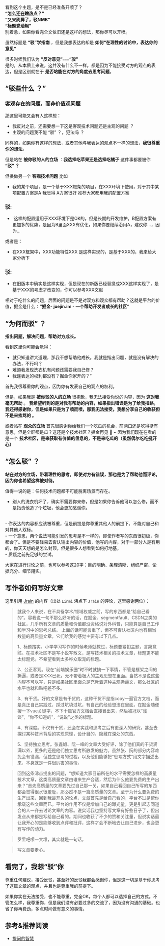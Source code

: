 看到这个主题，是不是已经准备开喷了？
<br/>
**“怎么还在蹭热点？”**
<br/>
**“又来刷屏了，驳NMB”**
<br/>
**“标题党滚粗”**
<br/>
别着急，如果你看完全文依旧还是这样的想法，那你尽可以开喷。

虽然标题是 **“驳”学指南** ，但是我想表达的却是 **如何“在理性的讨论中，表达你的意见”** 

很多时候我们认为 **“反对意见”` === `“驳”**<br/> 是的，从本质上来说，这并没有什么不一样，都是因为不能接受对方的观点的表达，但是区别就在于 **是否站能在对方的角度去思考问题**。



## “驳些什么 ？”

### 客观存在的问题，而非价值观问题

那这里可能又会有人这样想：

- 我反对之前，还需要想一下这是客观技术问题还是主观的问题 ？
- 主观的问题我不能 “驳” ？，犯法吗 ？

同样的，如果你有这样的想法，或者其他与我表达的观点不一样的想法，**我很尊重你的想法。**

但是站在 **被你驳的人的立场** ：**我选择吃苹果还是选择吃橘子** 这件事都要被你 **“驳” ？**


但换做另一个 **客观技术问题** 比如 

- 我的某个项目，是一个基于XXX框架的项目，在XXX环境下使用，对于其中某项配置方案是A 我觉得 A方案很好 推荐大家都用我的配置方案

### 驳:

- `这样的配置适用于XXX环境下是OK的，但是长期的开发维护，B配置方案有更加多的优势，是因为B里面XXX有优化，如果你要继续沿用A，建议你...，因为...

或者是：

- 在XXX框架中，XXX功能特性XXX 是这样实现的，是基于XXX的，我来给大家分析下

### 驳:

- 在旧版本中确实是这样实现，但是现在的新版已经替换成XXX这样实现了，是基于XXX的考虑才改变的，你可以参考XXX文献

相对于吃什么的问题，后面的问题是不是对双方和观众都有帮助？这就是平台的价值，掘金是什么：**“掘金- juejin.im - 一个帮助开发者成长的社区”**

## “为何而驳” ？

**指出问题，解决问题，帮助对方成长。** 

看到这里你可能会觉得：

- 就只知道讲大道理，那我不想帮助他成长，我就是指出问题，就是没有解决的办法，不行吗？
- 难道我发现洗衣机有问题还需要我自己修？
- 我连表达的权利都没有？掘金你家开的？”

首先我很尊重你的观点，因为你有发表自己的观点的权利。

但是，如果我是 **被你驳的人的立场** 很抱歉，我无法接受你说的内容，因为 **这对我毫无帮助** 。 **我希望听到的是对我有帮助的内容，如果指出错误是为了给我指路，我还得感谢你，但是如果只是为了喷而喷，那我无法接受，我想分享自己的收获但不是来挨骂的 。**

或者站在 **观众的立场** 首先很感谢你给我们一个吃瓜的机会，前两口还是吃得挺有意思，但是全屏都是瓜？这还是个技术社区？掘金再见 👋 ~ 因为我们现在在看的是一个 **技术社区，是来获取有价值的信息的，不是来吃瓜的（虽然偶尔吃吃挺开心）**

## “怎么驳” ？

**站在对方的立场，带着理性的思考，即使对方有错误，那也是为了帮助他而评论，因为你也希望这样被对待。**

值得一说的是：任何技术问题都不可能脱离场景而存在。

- 别人的洗衣机坏了，确实不需要你来修，但是如果你告诉他可以怎么修，而不是指责他造了个垃圾，他会更加感谢你。
<br/>
- 你表达的内容都应该被尊重，但是前提是你尊重其他人的前提下，不能对自己和对其他人双标。
<br/>
- 一个意思，两个说法可能引发的思考是不一样的，即使作者写的东西很初级，你都会了。但是不要轻易去否认输出内容的价值，他写的内容，对于一部分人是有用的，你天天想的是怎么封顶，但是很多人想看到如何打地基。
<br/>
- 质疑之前先足够的尝试。

大家在进行讨论之前，也可以参考这20字：目的明确、条理清晰、组织严密、论据充分、细节翔实。

## 写作者如何写好文章

这里引用 [Jrain](https://juejin.im/user/55fa7cd460b2e36621f07dde) 的内容（出处 `Linmi` 沸点下 `Jrain` 的评论，这里感谢两位）：

> 就我个人来说，在不具备学术/领域权威之前，写的东西都是“给自己看的”。容我说一句不那么好听的话，在掘金、segmentfault、CSDN之类的社区，几乎所有文章的质量和价值都没资格说对外科普，只能算是自己工作和学习中的思考总结。
上面的话可能言重了，但不可否认社区内也有相当数量的高质量文章，它们给我的感觉主要有以下几点。
>
>1、标题踏实。小学学习写作的时候老师就教过，标题要紧扣主题，言简意赅。在技术社区不是写小说写散文，是写技术相关的技术文章，标题更不能太标题党。不希望看到太多哗众取宠的标题。
>
>2、公正客观。现在“前端娱乐圈”时不时就搞一下事情，不管是框架之间的撕逼，或者是XXX已死，无不带着极大的主观思想在里面。当然不是说这些内容不可以写，只是如果社区里面总是充斥着这种主观撕逼文，那么社区的水平也就和贴吧差不多。
>
>3、有干货。好的文章是有干货的，这种干货不是指copy一遍官方文档，而是真正自己实践过，踩过坑填过坑，有自己的经验想法在里面。在掘金随便搜一下vue关键字，不下十篇官方文档会直接冒出来，然后被冠以“浅谈”，“你不知道的”，“说说”之类的标题。
>
>4、有深度。不仅有干货，还会在实践和思考之后有更深入的研究，甚至去探讨某种技术背后的实现原理，设计目的，隐藏在深处的东西。
>
>5、坚持独立思考。张鑫旭、阮一峰的文章大受好评，除了他们真的干货满满以外，更多的还是他们独立思考所散发的魅力。虽然张、阮的部分内容难免会有错漏，但独立思考的过程，以及他们能够把“思考方式”用文字描述出来，本身就是一件很厉害的事情。

> 回到这条沸点提出的问题，“想知道大家目前所在的水平需要怎样的高质量技术文章，这类高质量文章由谁来生产合适，然后为什么他要免费的生产出来？”首先高质量的文章要先过自己那一关，如果自己看回自己所写的东西都会觉得很水很羞耻，那必然不是一篇高质量的文章。至于为什么要免费的生产出来，回到我最开头的论点，文章首先是给自己看的，平台不过是帮你承载这些文章而已。平台的作用不仅是增加自己的曝光量，更是引起志同道合的人一齐去讨论文章的内容。说实话我也坚持写文章有好些日子了，但出发点从来都是写给自己看的。期间也收获了不少的赞和关注量，但说实话最让我开心的是能够收到点评和批评，这样才会不断地去让自己进步，也会更有写作的动力。

> 罗里吧嗦一大堆，其实就是一句话。

> 写文章要走心。

## 看完了，我想“驳”你

尊重任何建议，接受反驳，甚至好的反驳我都会感谢你，但是这一切是基于你思考了这篇文章的观点，并且也是尊重我的前提下。

如果你实在无法接受，也不能尊重，完全OK，每个人都可以选择自己的方式。不管怎么样，我尊重你，但是我们没有必要过多的交流了，因为没有沟通的基础。也省了你再费劲，多点时间做有意义的事情。


## 参考&推荐阅读

- [提问的智慧](https://github.com/ryanhanwu/How-To-Ask-Questions-The-Smart-Way)



